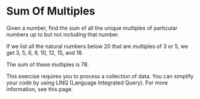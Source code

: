 ﻿# Sum Of Multiples

Given a number, find the sum of all the unique multiples of particular numbers up to but not including that number.

If we list all the natural numbers below 20 that are multiples of 3 or 5, we get 3, 5, 6, 9, 10, 12, 15, and 18.

The sum of these multiples is 78.

This exercise requires you to process a collection of data. You can simplify your code by using LINQ (Language Integrated Query). For more information, see this page.
